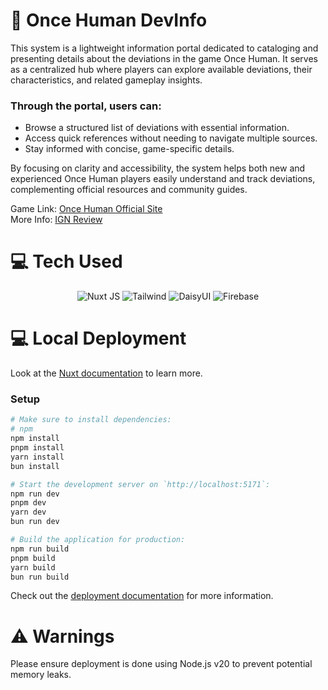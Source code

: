 
# 💫 Once Human DevInfo

This system is a lightweight information portal dedicated to cataloging and presenting details about the deviations in the game Once Human. It serves as a centralized hub where players can explore available deviations, their characteristics, and related gameplay insights.

### Through the portal, users can:
- Browse a structured list of deviations with essential information.
- Access quick references without needing to navigate multiple sources.
- Stay informed with concise, game-specific details.

By focusing on clarity and accessibility, the system helps both new and experienced Once Human players easily understand and track deviations, complementing official resources and community guides.

Game Link: [Once Human Official Site](https://www.oncehuman.game/) \
More Info: [IGN Review](https://www.ign.com/articles/once-human-review)

# 💻 Tech Used

<div align="center">

![Nuxt JS](https://img.shields.io/badge/Nuxt-002E3B?style=for-the-badge&logo=nuxt&logoColor=#00DC82) 
![Tailwind](https://img.shields.io/badge/-Tailwind-%230170FE?style=for-the-badge&logo=tailwindcss&logoColor=white) 
![DaisyUI](https://img.shields.io/badge/daisyui-5A0EF8?style=for-the-badge&logo=daisyui&logoColor=white) 
![Firebase](https://img.shields.io/badge/firebase-a08021?style=for-the-badge&logo=firebase&logoColor=ffcd34) 

</div>

# 💻 Local Deployment

Look at the [Nuxt documentation](https://nuxt.com/docs/getting-started/introduction) to learn more.

### Setup

```bash
# Make sure to install dependencies:
# npm
npm install
pnpm install
yarn install
bun install

# Start the development server on `http://localhost:5171`:
npm run dev
pnpm dev
yarn dev
bun run dev

# Build the application for production:
npm run build
pnpm build
yarn build
bun run build

```

Check out the [deployment documentation](https://nuxt.com/docs/getting-started/deployment) for more information.


# ⚠️ Warnings

Please ensure deployment is done using Node.js v20 to prevent potential memory leaks.
